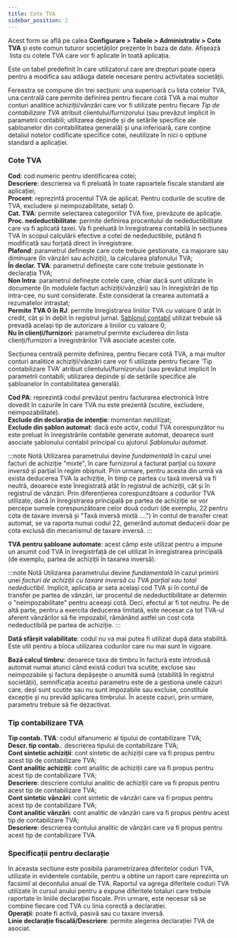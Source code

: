 ```yaml
---
title: Cote TVA
sidebar_position: 2
---
```


Acest form se află pe calea **Configurare > Tabele > Administrativ > Cote TVA** și este comun tuturor societăților prezente în baza de date. Afișează  lista cu cotele TVA care vor fi aplicate în toată aplicația.

Este un tabel predefinit în care utilizatorul care are drepturi poate opera pentru a modifica sau adăuga datele necesare pentru activitatea societății.

Fereastra se compune din trei secțiuni: una superioară cu lista cotelor TVA, una centrală care permite definirea pentru fiecare cotă TVA a mai multor conturi analitice achiziții/vânzări care vor fi utilizate pentru fiecare *Tip de contabilizare TVA* atribuit clientului/furnizorului (sau prevăzut implicit în parametrii contabili; utilizarea depinde și de setările specifice ale șabloanelor din contabilitatea generală) și una inferioară, care conține detaliul notelor codificate specifice cotei, neutilizate în nici o opțiune standard a aplicației.

### Cote TVA

**Cod**: cod numeric pentru identificarea cotei;  
**Descriere**: descrierea va fi preluată în toate rapoartele fiscale standard ale aplicației;  
**Procent**: reprezintă procentul TVA de aplicat. Pentru codurile de scutire de TVA, excludere și neimpozabilitate, setați 0.  
**Cat. TVA**: permite selectarea categoriilor TVA fixe, prevăzute de aplicație.    
**Proc. nedeductibilitate**: permite definirea procentului de nedeductibilitate care va fi aplicată taxei. Va fi preluată în înregistrarea contabilă în secțiunea TVA în scopul calculării efective a cotei de nedeductibile, putând fi modificată sau forțată direct în înregistrare.  
**Plafond**: parametrul definește care cote trebuie gestionate, ca majorare sau diminuare (în vânzări sau achiziții), la calcularea plafonului TVA;  
**În declar. TVA**: parametrul definește care cote trebuie gestionate în declarația TVA;  
**Non Intra**: parametrul definește cotele care, chiar dacă sunt utilizate în documente (în modulele facturi achiziții/vânzări) sau în înregistrări de tip intra-cee, nu sunt considerate. Este considerat la crearea automată a rezumatelor intrastat;  
**Permite TVA 0 în RJ**: permite înregistrarea liniilor TVA cu valoare 0 atât în credit, cât și în debit în registrul jurnal. [Șablonul contabil](/docs/configurations/tables/finance/ledger-records-templates/insert-ledger-records-templates) utilizat trebuie să prevadă același tip de autorizare a liniilor cu valoare 0;  
**Nu în clienți/furnizori**: parametrul permite excluderea din lista clienți/furnizori a înregistrărilor TVA asociate acestei cote.  

Secțiunea centrală permite definirea, pentru fiecare cotă TVA, a mai multor conturi analitice achiziții/vânzări care vor fi utilizate pentru fiecare ‘Tip contabilizare TVA' atribuit clientului/furnizorului (sau prevăzut implicit în parametrii contabili; utilizarea depinde și de setările specifice ale șabloanelor în contabilitatea generală).

**Cod PA**: reprezintă codul prevăzut pentru facturarea electronică între dovedit în cazurile în care TVA nu este prezentă (scutire, excludere, neimpozabilitate).  
**Exclude din declarația de intenție**: momentan neutilizat;  
**Exclude din șablon automat**: dacă este activ, codul TVA corespunzător nu este preluat în înregistrările contabile generate automat, deoarece sunt asociate șablonului contabil principal cu ajutorul *Șablonului automat*.

:::note Notă
Utilizarea parametrului devine *fundamentală* în cazul unei facturi de achiziție "mixte", în care furnizorul a facturat parțial cu *taxare inversă* și parțial în regim obișnuit. Prin urmare, pentru acesta din urmă va exista deducerea TVA la achiziție, în timp ce partea cu taxă inversă va fi neutră, deoarece este înregistrată atât în registrul de achiziții, cât și în registrul de vânzări. Prin diferențierea corespunzătoare a codurilor TVA utilizate, dacă în înregistrarea principală pe partea de achiziție se vor percepe sumele corespunzătoare celor două coduri (de exemplu, 22 pentru cota de taxare inversă și "Taxă inversă mixtă ....") în contul de transfer creat automat, se va raporta numai codul 22, generând automat deducerii doar pe cota exclusă din mecanismul de taxare inversă.
:::

**TVA pentru șabloane automate**: acest câmp este utilizat pentru a impune un anumit cod TVA în înregistrfață de cel utilizat în înregistrarea principală (de exemplu, partea de achiziții în taxarea inversă).

:::note Notă
Utilizarea parametrului devine *fundamentală* în cazul primirii unei *facturi de achiziții  cu taxare inversă cu TVA parțial sau total nedeductibil*. Implicit, aplicația ar seta același cod TVA și în contul de transfer pe partea de vânzări, iar procentul de nedeductibilitate ar determin o "neimpozabilitate" pentru aceeași cotă. Deci, efectul ar fi tot neutru. Pe de altă parte, pentru a exercita deducerea limitată, este necesar ca tot TVA-ul aferent vânzărilor să fie impozabil, rămânând astfel un cost cota nedeductibilă pe partea de achiziție. 
:::

**Dată sfârșit valabilitate**: codul nu va mai putea fi utilizat după data stabilită. Este util pentru a bloca utilizarea codurilor care nu mai sunt în vigoare.

**Bază calcul timbru**: deoarece taxa de timbru în factură este introdusă automat numai atunci când există coduri tva scutite, excluse sau neimpozabile și factura depășește o anumită sumă (stabilită în registrul societății), semnificația acestui parametru este de a gestiona unele cazuri care, deși sunt scutite sau nu sunt impozabile sau excluse, constituie excepție și nu prevăd aplicarea timbrului. În aceste cazuri, prin urmare, parametru trebuie să fie dezactivat.

### Tip contabilizare TVA

**Tip contab. TVA**: codul alfanumeric al tipului de contabilizare TVA;  
**Descr. tip contab.**: descrierea tipului de contabilizare TVA;  
**Cont sintetic achiziții**: cont sintetic de achiziții care va fi propus pentru acest tip de contabilizare TVA;  
**Cont analitic achiziții**: cont analitic de achiziții care va fi propus pentru acest tip de contabilizare TVA;  
**Descriere**: descriere contului analitic de achiziții care va fi propus pentru acest tip de contabilizare TVA;  
**Cont  sintetic vânzări**: cont sintetic de vânzări care va fi propus pentru acest tip de contabilizare TVA;  
**Cont analitic vânzări**: cont analitic de vânzări care va fi propus pentru acest tip de contabilizare TVA;  
**Descriere**: descrierea contului analitic de vânzări care va fi propus pentru acest tip de contabilizare TVA.  

### Specificații pentru declarație

In aceasta sectiune este posibila parametrizarea diferitelor coduri TVA, utilizate in evidentele contabile, pentru a obtine un raport care reprezinta un facsimil al decontului anual de TVA.
Raportul va agrega diferitele coduri TVA utilizate în cursul anului pentru a expune diferitele totaluri care trebuie raportate în liniile declarației fiscale. Prin urmare, este necesar să se combine fiecare cod TVA cu linia corectă a declarației.  
**Operații**: poate fi activă, pasivă sau cu taxare inversă.  
**Linie declarație fiscală/Descriere**: permite alegerea declarației TVA de asociat. 